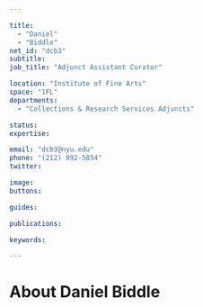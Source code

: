 ```yaml
---

title:
  - "Daniel"
  - "Biddle"
net_id: "dcb3"
subtitle: 
job_title: "Adjunct Assistant Curator"

location: "Institute of Fine Arts"
space: "1FL"
departments:
  - "Collections & Research Services Adjuncts"

status: 
expertise:

email: "dcb3@nyu.edu"
phone: "(212) 992-5854"
twitter: 

image: 
buttons:

guides:

publications:

keywords:

---
```


# About Daniel Biddle


